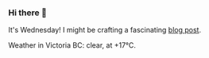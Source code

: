 ### Hi there :wave:

It's Wednesday! I might be crafting a fascinating [blog post](https://benjaminwuethrich.dev).

Weather in Victoria BC: clear, at +17°C.
